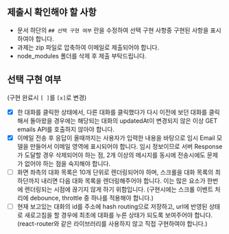 ## 제출시 확인해야 할 사항

- 문서 하단의 `## 선택 구현 여부` 란을 수정하여 선택 구현 사항중 구현된 사항을 표시하여야 합니다.
- 과제는 zip 파일로 압축하여 이메일로 제출되어야 합니다.
- node_modules 폴더를 삭제 후 제출 부탁드립니다.

## 선택 구현 여부

(구현 완료시 `[ ]`를 `[x]`로 변경)

- [x] 한 대화를 클릭한 상태에서, 다른 대화를 클릭했다가 다시 이전에 보던 대화를 클릭해서 돌아왔을 경우에는 해당되는 대화의 updatedAt이 변경되지 않은 이상 GET emails API를 호출하지 않아야 합니다.
- [x] 이메일 전송 후 응답이 올때까지는 사용자가 입력한 내용을 바탕으로 임시 Email 모델을 만들어서 이메일 영역에 표시되어야 합니다. 임시 정보이므로 서버 Response가 도달할 경우 삭제되어야 하는 점, 2개 이상의 메시지를 동시에 전송시에도 문제가 없어야 하는 점을 숙지해야 합니다.
- [ ] 화면 좌측의 대화 목록은 10개 단위로 렌더링되어야 하며, 스크롤을 대화 목록의 최하단까지 내리면 다음 대화 목록을 렌더링해주어야 합니다. 이는 많은 요소가 한번에 렌더링되는 시점에 끊기지 않게 하기 위함입니다. (구현시에는 스크롤 이벤트 처리에 debounce, throttle 중 하나를 적용해야 합니다.)
- [ ] 현재 보고있는 대화의 id를 주소에 hash routing으로 저장하고, url에 반영된 상태로 새로고침을 할 경우에 최초에 대화를 누른 상태가 되도록 보여주어야 합니다. (react-router와 같은 라이브러리를 사용하지 않고 직접 구현하여야 합니다.)
